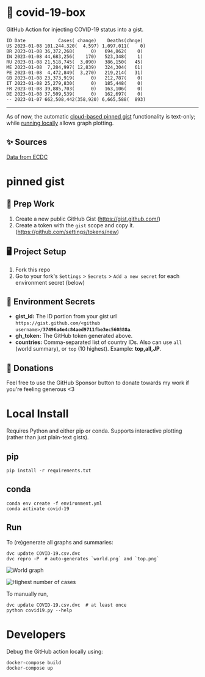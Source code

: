 # 🏥 covid-19-box

GitHub Action for injecting COVID-19 status into a gist.

```
ID Date            Cases( change)    Deaths(chnge)
US 2023-01-08 101,244,320(  4,597) 1,097,011(    0)
BR 2023-01-08 36,372,268(      0)   694,862(    0)
IN 2023-01-08 44,683,256(    170)   523,348(    1)
RU 2023-01-08 21,518,745(  3,090)   386,150(   45)
ME 2023-01-08  7,284,997( 12,839)   324,304(   61)
PE 2023-01-08  4,472,849(  3,270)   219,214(   31)
GB 2023-01-08 23,373,919(      0)   212,787(    0)
IT 2023-01-08 25,279,830(      0)   185,448(    0)
FR 2023-01-08 39,885,703(      0)   163,106(    0)
DE 2023-01-08 37,509,539(      0)   162,697(    0)
-- 2023-01-07 662,508,442(358,920) 6,665,588(  893)
```

---

As of now, the automatic [cloud-based pinned gist](#pinned-gist) functionality is text-only;
while [running locally](#local-install) allows graph plotting.

## ✨ Sources

[Data from ECDC](https://www.ecdc.europa.eu/en/publications-data/download-todays-data-geographic-distribution-covid-19-cases-worldwide)

# pinned gist

## 🎒 Prep Work
1. Create a new public GitHub Gist (https://gist.github.com/)
1. Create a token with the `gist` scope and copy it. (https://github.com/settings/tokens/new)

## 🖥 Project Setup
1. Fork this repo
1. Go to your fork's `Settings` > `Secrets` > `Add a new secret` for each environment secret (below)

## 🤫 Environment Secrets
- **gist_id:** The ID portion from your gist url `https://gist.github.com/<github username>/`**`37496a4e4c84aed9711fbe3ec560888a`**.
- **gh_token:** The GitHub token generated above.
- **countries:** Comma-separated list of country IDs. Also can use `all` (world summary), or `top` (10 highest). Example: **top,all,JP**.

## 💸 Donations

Feel free to use the GitHub Sponsor button to donate towards my work if you're feeling generous <3

# Local Install

Requires Python and either pip or conda. Supports interactive plotting (rather than just plain-text gists).

## pip

```
pip install -r requirements.txt
```

## conda

```
conda env create -f environment.yml
conda activate covid-19
```

## Run

To (re)generate all graphs and summaries:

```
dvc update COVID-19.csv.dvc
dvc repro -P  # auto-generates `world.png` and `top.png`
```

![World graph](world.png)

![Highest number of cases](top.png)

To manually run,

```
dvc update COVID-19.csv.dvc  # at least once
python covid19.py --help
```

# Developers

Debug the GitHub action locally using:

```
docker-compose build
docker-compose up
```
